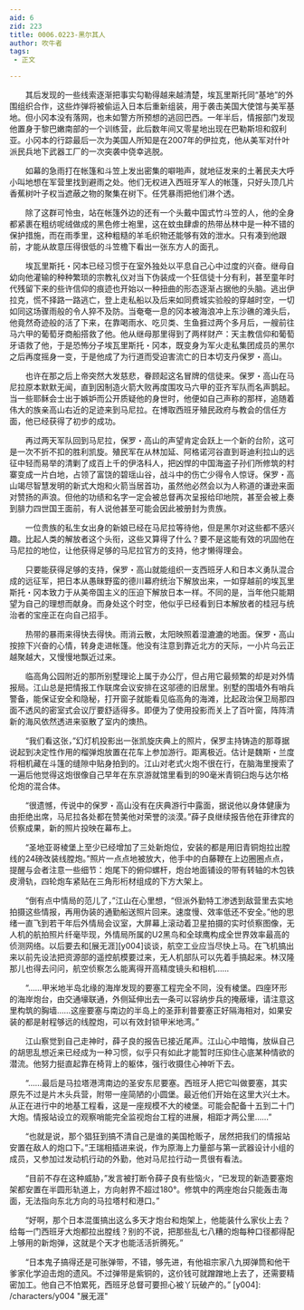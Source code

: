 ```yaml
---
aid: 6
zid: 223
title: 0006.0223-黑尔其人
author: 吹牛者
tags: 
 - 正文

---
```




　　其后发现的一些线索逐渐把事实勾勒得越来越清楚，埃瓦里斯托同“基地”的外围组织合作，这些炸弹将被偷运入日本后重新组装，用于袭击美国大使馆与美军基地。但小冈本没有落网，也未如警方所预想的逃回巴西。一年半后，情报部门发现他置身于黎巴嫩南部的一个训练营，此后数年间又零星地出现在巴勒斯坦和叙利亚。小冈本的行踪最后一次为美国人所知是在2007年的伊拉克，他从美军对什叶派民兵地下武器工厂的一次突袭中侥幸逃脱。

　　如幕的急雨打在帐篷和斗笠上发出密集的噼啪声，就地征发来的土著民夫大呼小叫地想在军营里找到避雨之处。他们无权进入西班牙军人的帐篷，只好头顶几片香蕉树叶子权当遮蔽之物的聚集在树下。任凭暴雨把他们淋个透。

　　除了这群可怜虫，站在帐篷外边的还有一个头戴中国式竹斗笠的人，他的全身都紧裹在粗纺呢绒做成的黑色修士袍里，这在蚊虫肆虐的热带丛林中是一种不错的保护措施，而在雨季里，这种粗糙的羊毛织物还能够有效的泄水。只有凑到他跟前，才能从故意压得很低的斗笠檐下看出一张东方人的面孔。

　　埃瓦里斯托・冈本已经习惯于在室外独处以平息自己心中过度的兴奋。继母自幼向他灌输的种种繁琐的宗教礼仪对当下伪装成一个狂信徒十分有利，甚至童年时代残留下来的些许信仰的痕迹也开始以一种扭曲的形态逐渐占据他的头脑。逃出伊拉克，慌不择路一路逃亡，登上走私船以及后来如同费城实验般的穿越时空，一切如同这场骤雨般的令人猝不及防。当奄奄一息的冈本被海浪冲上东沙礁的滩头后，他竟然奇迹般的活了下来，在靠喝雨水、吃贝类、生鱼捱过两个多月后，一艘前往马六甲的葡萄牙商船搭救了他。他从继母那里得到了两样财产：天主教信仰和葡萄牙语救了他，于是恐怖分子埃瓦里斯托・冈本，既变身为军火走私集团成员的黑尔之后再度摇身一变，于是他成了为行道而受迫害流亡的日本切支丹保罗・高山。

　　也许在那之后上帝突然大发慈悲，眷顾起这名冒牌的信徒来。保罗・高山在马尼拉原本默默无闻，直到因制造火箭大败再度围攻马六甲的亚齐军队而名声鹊起。当一些耶稣会士出于嫉妒而公开质疑他的身世时，他便如自己声称的那样，追随着伟大的族亲高山右近的足迹来到马尼拉。在博取西班牙殖民政府与教会的信任方面，他已经获得了初步的成功。

　　再过两天军队回到马尼拉，保罗・高山的声望肯定会跃上一个新的台阶，这可是一次不折不扣的胜利凯旋。殖民军在从林加延、阿格诺河谷直到哥迪利拉山的远征中轻而易举的清剿了成百上千的伊洛科人，把凶悍的中国海盗子孙们所修筑的村寨变成一片白地，占领了富饶的碧瑶山谷，战斗中的伤亡少得令人惊讶。保罗・高山竭尽智慧发明的新式大炮和火箭当居首功，虽然他必然会以为人称道的谦逊来面对赞扬的声浪。但他的功绩和名字一定会被总督再次呈报给印地院，甚至会被上奏到腓力四世国王面前，有人说他甚至可能会因此被册封为贵族。

　　一位贵族的私生女出身的新娘已经在马尼拉等待他，但是黑尔对这些都不感兴趣。比起人类的解放者这个头衔，这些又算得了什么？要不是这能有效的巩固他在马尼拉的地位，让他获得足够的马尼拉官方的支持，他才懒得理会。

　　只要能获得足够的支持，保罗・高山就能组织一支西班牙人和日本义勇队混合成的远征军，把日本从愚昧野蛮的德川幕府统治下解放出来，一如穿越前的埃瓦里斯托・冈本致力于从美帝国主义的压迫下解放日本一样。不同的是，当年他只能期望为自己的理想而献身。而身处这个时空，他似乎已经看到日本解放者的桂冠与统治者的宝座正在向自己招手。

　　热带的暴雨来得快去得快。雨消云散，太阳映照着湿漉漉的地面。保罗・高山按捺下兴奋的心情，转身走进帐篷。他没有注意到靠近北方的天际，一小片乌云正越聚越大，又慢慢地飘近过来。

　　临高角公园附近的那所别墅理论上属于办公厅，但占用它最频繁的却是对外情报局。江山总是把情报工作联席会议安排在这邬德的旧居里。别墅的围墙外有哨兵警备，能保证安全和隐秘，打开窗子就能看见临高角的海滩，比起政治保卫局那四面不透风的密室式会议厅要舒适得多。即便为了使用投影而关上了百叶窗，阵阵清新的海风依然透进来驱散了室内的燠热。

　　“我们看这张，”幻灯机投影出一张凯旋庆典上的照片，保罗主持铸造的那尊据说起到决定性作用的榴弹炮放置在花车上参加游行。距离极近。估计是魏斯・兰度将相机藏在斗篷的缝隙中贴身拍到的。江山对老式火炮不很在行，在脑海里搜索了一遍后他觉得这炮很像自己早年在东京游就馆里看到的90毫米青铜臼炮与达尔格伦炮的混合体。

　　“很遗憾，传说中的保罗・高山没有在庆典游行中露面，据说他以身体健康为由拒绝出席，马尼拉各处都在赞美他对荣誉的淡漠。”薛子良继续报告他在菲律宾的侦察成果，新的照片投映在幕布上。

　　“圣地亚哥棱堡上至少已经增加了三处新炮位，安装的都是用旧青铜炮拉出膛线的24磅改装线膛炮。”照片一点点地被放大，他手中的白藤鞭在上边圈圈点点，提醒与会者注意一些细节：炮尾下的俯仰螺杆，炮台地面铺设的带有转轴的木包铁皮滑轨，四轮炮车紧贴在三角形桁材组成的下方大架上。

　　“倒有点中情局的范儿了，”江山在心里想，“但派外勤特工渗透到敌营里去实地拍摄这些情报，再用伪装的通勤船送照片回来。速度慢、效率低还不安全。”他的思绪一直飞到若干年后外情局会议室，大屏幕上滚动着卫星拍摄的实时侦察图像，无人机的航拍照片纤毫毕现，外情局所属的U2黑鸟和全球鹰构成全世界效率最高的侦测网络。以后要去和[展无涯][y004]谈谈，航空工业应当尽快上马。在飞机搞出来以前先设法把资源部的遥控航模要过来，无人机部队可以先着手搞起来。林汉隆那儿也得去问问，航空侦察怎么能离得开高精度镜头和相机……

　　“……甲米地半岛北缘的海岸发现的要塞工程完全不同，没有棱堡。四座环形的海岸炮台，由交通壕联通，外侧延伸出去一条可以容纳步兵的掩蔽壕，请注意这里构筑的胸墙……这座要塞与南边的半岛上的圣菲利普要塞正好隔海相对，如果安装的都是射程够远的线膛炮，可以有效封锁甲米地湾。”

　　江山察觉到自己走神时，薛子良的报告已接近尾声。江山心中暗悔，放纵自己的胡思乱想近来已经成为一种习惯，似乎只有如此才能暂时压抑住心底某种情欲的潜流。他努力挺直起靠在椅背上的躯体，强行收摄住心神听下去。

　　“……最后是马拉塔港湾南边的圣安东尼要塞。西班牙人把它叫做要塞，其实原先不过是片木头兵营，附带一座简陋的小圆堡。最近他们开始在这里大兴土木。从正在进行中的地基工程看，这是一座规模不大的棱堡。可能会配备十五到二十门大炮。情报站设立的观察哨能完全监视炮台工程的进展，相距才两公里……”

　　“也就是说，那个猖狂到搞不清自己是谁的美国枪贩子，居然把我们的情报站安置在敌人的炮口下。”王瑞相插进来说，作为原海上力量部与第一武器设计小组的成员，又参加过发动机行动的外勤，他对马尼拉行动一贯很有看法。

　　“目前不存在这种威胁，”发言被打断令薛子良有些恼火，“已发现的新造要塞炮架都安置在半圆形轨道上，方向射界不超过180°。修筑中的两座炮台只能轰击海面，无法指向东北方向的马拉塔村和港口。”

　　“好啊，那个日本混蛋搞出这么多天才炮台和炮架上，他能装什么家伙上去？给每一门西班牙大炮都拉出膛线？别的不说，把那些乱七八糟的炮每种口径都得配上够用的新炮弹，这就是个天才也能活活折腾死。”

　　“日本鬼子搞得还是可胀弹带，不错，够先进，有他祖宗家八九掷弹筒和他干爹家化学迫击炮的遗风。不过弹带是紫铜的，这价钱可就蹭蹭地上去了，还需要精密加工。他自己不怕累死，西班牙总督可要担心被丫玩破产的。”
[y004]: /characters/y004 "展无涯"


